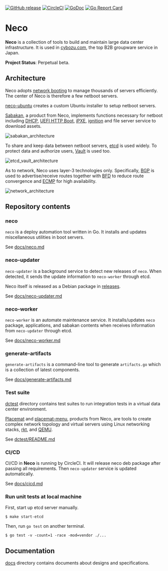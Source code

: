 [![GitHub release](https://img.shields.io/github/release/cybozu-go/neco.svg?maxAge=60)][releases]
[![CircleCI](https://circleci.com/gh/cybozu-go/neco.svg?style=svg)](https://circleci.com/gh/cybozu-go/neco)
[![GoDoc](https://godoc.org/github.com/cybozu-go/neco?status.svg)][godoc]
[![Go Report Card](https://goreportcard.com/badge/github.com/cybozu-go/neco)](https://goreportcard.com/report/github.com/cybozu-go/neco)

Neco
====

**Neco** is a collection of tools to build and maintain large data center
infrastructure.  It is used in [cybozu.com](https://www.cybozu.com/), the
top B2B groupware service in Japan.

**Project Status**: Perpetual beta.

Architecture
------------

Neco adopts [network booting][netboot] to manage thousands of servers
efficiently.  The center of Neco is therefore a few netboot servers.

[neco-ubuntu][] creates a custom Ubuntu installer to setup netboot servers.

[Sabakan][sabakan], a product from Neco, implements functions necessary
for netboot including [DHCP][], [UEFI HTTP Boot][], [iPXE][], [ignition][]
and file server service to download assets.

![sabakan_architecture](http://www.plantuml.com/plantuml/svg/ZOv1IyGm58Jl-HN3BdZBOTkRY2ohu1uyBBX_uBLvhMAQIFAYYFZVBIbHIoruoOFvPZApZq91qc1Lu5R8zPQnOMaDMfkYSDZWGm66X1gAZ8mevhjR0zKQg4UWC8MXZNzpUWfWUnVe_IzKpr05hIrtekVmK_sUV_1UyC3XjQp_OP4QUYQ7xVrJ_oW7crXzbrvDFnTFQLpHwuK-Zd3UCF93CT_TKgfK1j3fHL-Ny2LkZpSdNE1uFf_G-O36Ur7P_o_ddfr9W_q2)
<!-- go to http://www.plantuml.com/plantuml/ and enter the above URL to edit the diagram. -->

To share and keep data between netboot servers, [etcd][] is used widely.
To protect data and authorize users, [Vault][] is used too.

![etcd_vault_architecture](http://www.plantuml.com/plantuml/svg/TOwzQWCn48HxFSLmgKM8hmiXc3HvW90kpKPQcmDPEdPN3YRatUEpyC-1hv5WFhwTMQkHMDqb9noCyZOnEhOG4L9LO-dmwu18Hj-aZ1CYFVrFIs2r1FeZS6WoV2m_sJS13-z2Xtkedw4Ll4-yCJ-7V-vs_bifXW-M_NdzbUsf9fiaFhXBsqixsU2bw5xQpzEfbu8LGVUfB2W26iSq1BAXv0wagCVSJS_PV6tgCyPgZrisA0TXqwyyg5P6OB5XCvrWdOjjxLMCPEJMd6FTfNy0)
<!-- go to http://www.plantuml.com/plantuml/ and enter the above URL to edit the diagram. -->

As to network, Neco uses layer-3 technologies only.  Specifically,
[BGP][] is used to advertise/receive routes together with [BFD][] to
reduce route convergence and [ECMP][] for high availability.

![network_architecture](http://www.plantuml.com/plantuml/svg/ZLB1Ri8m3BtdAopk7E8ZcYO6aoPkKxexYjeCAjgu2kdGDF7l2mviHR9eBr2_z_py77bvZ3R4lctKyL3xpWRRGbDx5xyx1nJYdbJPK5_1naSN4gw2AwFrkyR1R4t1GN6gOxcVWJq2rp_gFDGKNN8RYXZGqsJ8ijjeU9fNTFBpPnwaUDeVb6qb45Nc_c5ZD2p0hTxUCuKI9NIXt7L7gSwM1xjBAxqKinGVm5ELAfDWdG60mU8VPAvhW-R54w2px5veg8yEZFji4aQ1jMOWFIl-VU2FDt-SxezZ_YkY28KBNowtS2tOhpRcDGlIn_QYaltMr7QN8DaIT3wiGdoIZYgcqx_UwX4UHpBfINdmcWT7yk187XpDWuCynWpkaCF20kfqRZAB3rb-_7i5okuoYp8hkQlB0cUrTBxgs-ON)
<!-- go to http://www.plantuml.com/plantuml/ and enter the above URL to edit the diagram. -->

Repository contents
-------------------

### neco

`neco` is a deploy automation tool written in Go.
It installs and updates miscellaneous utilities in boot servers.

See [docs/neco.md](docs/neco.md)

### neco-updater

`neco-updater` is a background service to detect new releases of `neco`.
When detected, it sends the update information to `neco-worker` through etcd.

Neco itself is released as a Debian package in [releases][].

See [docs/neco-updater.md](docs/neco-updater.md)

### neco-worker

`neco-worker` is an automate maintenance service. It installs/updates `neco` package, applications,
and sabakan contents when receives information from `neco-updater` through etcd.

See [docs/neco-worker.md](docs/neco-worker.md)

### generate-artifacts

`generate-artifacts` is a command-line tool to generate `artifacts.go` which is a collection of latest components.

See [docs/generate-artifacts.md](docs/generate-artifacts.md)

### Test suite

[dctest](dctest/) directory contains test suites to run integration
tests in a virtual data center environment.

[Placemat][placemat] and [placemat-menu], products from Neco, are tools
to create complex network topology and virtual servers using Linux
networking stacks, [rkt][], and [QEMU][].

See [dctest/README.md](dctest/README.md)

### CI/CD

CI/CD in **Neco** is running by CircleCI. It will release neco deb package after passing all requirements. 
Then `neco-updater` service is updated automatically.

See [docs/cicd.md](docs/cicd.md)

### Run unit tests at local machine

First, start up etcd server manually.

```console
$ make start-etcd
```

Then, run `go test` on another terminal.

```console
$ go test -v -count=1 -race -mod=vendor ./...
```

Documentation
-------------

[docs](docs/) directory contains documents about designs and specifications.

[releases]: https://github.com/cybozu-go/neco/releases
[godoc]: https://godoc.org/github.com/cybozu-go/neco
[netboot]: https://en.wikipedia.org/wiki/Network_booting
[neco-ubuntu]: https://github.com/cybozu/neco-ubuntu
[sabakan]: https://github.com/cybozu-go/sabakan
[DHCP]: https://en.wikipedia.org/wiki/Dynamic_Host_Configuration_Protocol
[UEFI HTTP Boot]: https://github.com/tianocore/tianocore.github.io/wiki/HTTP-Boot
[iPXE]: https://ipxe.org/
[ignition]: https://github.com/coreos/ignition
[etcd]: http://etcd.io/
[Vault]: http://vaultproject.io/
[BGP]: https://en.wikipedia.org/wiki/Border_Gateway_Protocol
[BFD]: https://en.wikipedia.org/wiki/Bidirectional_Forwarding_Detection
[ECMP]: https://en.wikipedia.org/wiki/Equal-cost_multi-path_routing
[placemat]: https://github.com/cybozu-go/placemat
[placemat-menu]: https://github.com/cybozu-go/placemat-menu
[rkt]: https://coreos.com/rkt/
[QEMU]: https://www.qemu.org/
